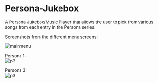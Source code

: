 # Persona-Jukebox
A Persona Jukebox/Music Player that allows the user to pick from various songs from each entry in the Persona series.

Screenshots from the different menu screens:

![mainmenu](https://github.com/Vincent2228/Persona-Jukebox/assets/65806408/ca6df5dd-1219-4120-85fe-49935a1d729e)

Persona 1:
<br/>
![p2](https://github.com/Vincent2228/Persona-Jukebox/assets/65806408/e7a94cba-f263-4a36-b50f-3bd8f23663d2)

Persona 3:
<br/>
![p3](https://github.com/Vincent2228/Persona-Jukebox/assets/65806408/ca2d9567-4b2d-48de-ab56-8456d73bf5bb)


